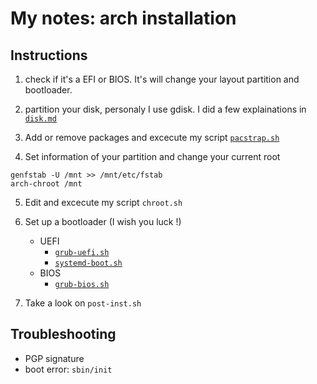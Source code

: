 # My notes: arch installation

## Instructions

1. check if it's a EFI or BIOS.
It's will change your layout partition and bootloader.

2. partition your disk, personaly I use gdisk.
I did a few explainations in [`disk.md`](disk.md)

3. Add or remove packages and excecute my script [`pacstrap.sh`](pacstrap.sh)

4. Set information of your partition and change your current root

```
genfstab -U /mnt >> /mnt/etc/fstab
arch-chroot /mnt
```

5. Edit and excecute my script `chroot.sh`

6. Set up a bootloader (I wish you luck !)
	* UEFI
		* [`grub-uefi.sh`][lgrub]
		* [`systemd-boot.sh`][lsystemd]
	* BIOS
		* [`grub-bios.sh`][lgrub]

[lgrub]: https://wiki.archlinux.org/title/GRUB
[lsystemd]: https://wiki.archlinux.org/title/Systemd-boot

7. Take a look on `post-inst.sh`

## Troubleshooting

* PGP signature
* boot error: `sbin/init`
